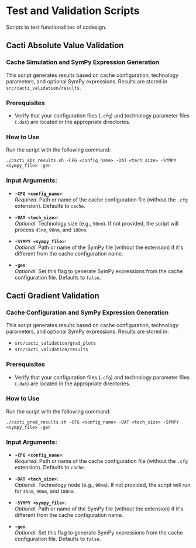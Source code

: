 # Test and Validation Scripts
Scripts to test functionalities of codesign.

## Cacti Absolute Value Validation

### Cache Simulation and SymPy Expression Generation
This script generates results based on cache configuration, technology parameters, and optional SymPy expressions. Results are stored in `src/cacti_validation/results`.

### Prerequisites
- Verify that your configuration files (`.cfg`) and technology parameter files (`.dat`) are located in the appropriate directories.

### How to Use
Run the script with the following command:

`./cacti_abs_results.sh -CFG <config_name> -DAT <tech_size> -SYMPY <sympy_file> -gen`

### Input Arguments:
- **`-CFG <config_name>`**:  
  *Required*. Path or name of the cache configuration file (without the `.cfg` extension). Defaults to `cache`.

- **`-DAT <tech_size>`**:  
  *Optional*. Technology size (e.g., `90nm`). If not provided, the script will process `45nm`, `90nm`, and `180nm`.

- **`-SYMPY <sympy_file>`**:  
  *Optional*. Path or name of the SymPy file (without the extension) if it's different from the cache configuration name.

- **`-gen`**:  
  *Optional*. Set this flag to generate SymPy expressions from the cache configuration file. Defaults to `false`.

## Cacti Gradient Validation

### Cache Configuration and SymPy Expression Generation
This script generates results based on cache configuration, technology parameters, and optional SymPy expressions. Results are stored in:
- `src/cacti_validation/grad_plots`
- `src/cacti_validation/results`

### Prerequisites
- Verify that your configuration files (`.cfg`) and technology parameter files (`.dat`) are located in the appropriate directories.

### How to Use
Run the script with the following command:

`./cacti_grad_results.sh -CFG <config_name> -DAT <tech_size> -SYMPY <sympy_file> -gen`

### Input Arguments:
- **`-CFG <config_name>`**:  
  *Required*. Path or name of the cache configuration file (without the `.cfg` extension). Defaults to `cache`.

- **`-DAT <tech_size>`**:  
  *Optional*. Technology node (e.g., `90nm`). If not provided, the script will run for `45nm`, `90nm`, and `180nm`.

- **`-SYMPY <sympy_file>`**:  
  *Optional*. Path or name of the SymPy file (without the extension) if it's different from the cache configuration name.

- **`-gen`**:  
  *Optional*. Set this flag to generate SymPy expressions from the cache configuration file. Defaults to `false`.
